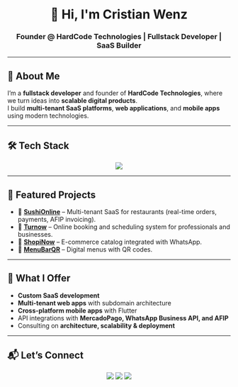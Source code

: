 <!-- Banner -->
<h1 align="center">👋 Hi, I'm Cristian Wenz</h1>
<h3 align="center">Founder @ HardCode Technologies | Fullstack Developer | SaaS Builder</h3>

---

## 🚀 About Me
I’m a **fullstack developer** and founder of **HardCode Technologies**, where we turn ideas into **scalable digital products**.  
I build **multi-tenant SaaS platforms**, **web applications**, and **mobile apps** using modern technologies.

---

## 🛠️ Tech Stack
<p align="center">
  <img src="https://skillicons.dev/icons?i=next,react,ts,js,nest,nodejs,postgres,mongodb,prisma,flutter,tailwind,figma,aws,docker" />
</p>

---

## 📌 Featured Projects

- 🍣 **[SushiOnline](#)** – Multi-tenant SaaS for restaurants (real-time orders, payments, AFIP invoicing).  
- 📅 **[Turnow](#)** – Online booking and scheduling system for professionals and businesses.  
- 🛒 **[ShopiNow](#)** – E-commerce catalog integrated with WhatsApp.  
- 📲 **[MenuBarQR](#)** – Digital menus with QR codes.  


---

## 💼 What I Offer
- **Custom SaaS development**  
- **Multi-tenant web apps** with subdomain architecture  
- **Cross-platform mobile apps** with Flutter  
- API integrations with **MercadoPago, WhatsApp Business API, and AFIP**  
- Consulting on **architecture, scalability & deployment**  

---

## 📬 Let’s Connect
<p align="center">
  <a href="https://www.linkedin.com/in/cdwenz/"><img src="https://img.shields.io/badge/LinkedIn-0A66C2?style=for-the-badge&logo=linkedin&logoColor=white"/></a>
  <a href="mailto:cdwenz.dev@gmail.com"><img src="https://img.shields.io/badge/Gmail-D14836?style=for-the-badge&logo=gmail&logoColor=white"/></a>
  <a href="https://instagram.com/hardcode_tech"><img src="https://img.shields.io/badge/Website-HardCode_Technologies-FC6502?style=for-the-badge&logo=google-chrome&logoColor=white"/></a>
</p>
